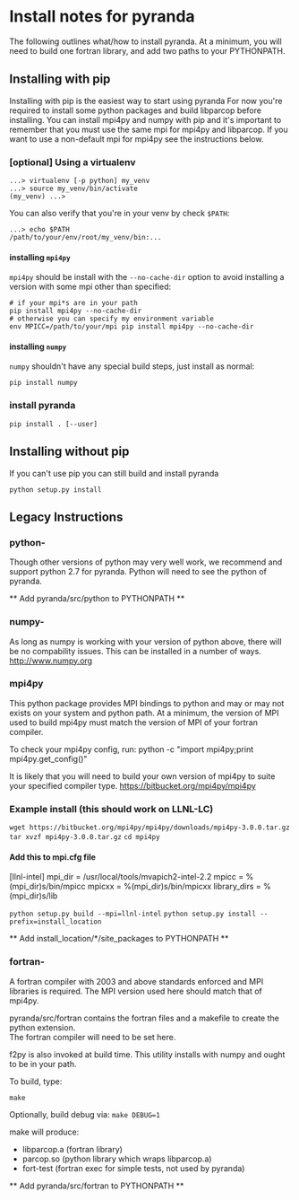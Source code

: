 # Install notes for pyranda

The following outlines what/how to install pyranda.  At a minimum, you will need to 
build one fortran library, and add two paths to your PYTHONPATH.

## Installing with pip

Installing with pip is the easiest way to start using pyranda
For now you're required to install some python packages and build libparcop
before installing. You can install mpi4py and numpy with pip and it's important
to remember that you must use the same mpi for mpi4py and libparcop. If you want
to use a non-default mpi for mpi4py see the instructions below.

### [optional] Using a virtualenv

```
...> virtualenv [-p python] my_venv
...> source my_venv/bin/activate
(my_venv) ...>
```

You can also verify that you're in your venv by check `$PATH`:

```
...> echo $PATH
/path/to/your/env/root/my_venv/bin:...
```

#### installing `mpi4py`
`mpi4py` should be install with the `--no-cache-dir` option to avoid installing a version
with some mpi other than specified:

```
# if your mpi*s are in your path
pip install mpi4py --no-cache-dir
# otherwise you can specify my environment variable
env MPICC=/path/to/your/mpi pip install mpi4py --no-cache-dir
```

#### installing `numpy`
`numpy` shouldn't have any special build steps, just install as normal:

```
pip install numpy
```

### install pyranda

```
pip install . [--user]
```

## Installing without pip

If you can't use pip you can still build and install pyranda

```
python setup.py install
```


## Legacy Instructions


### python-
Though other versions of python may very well work, we recommend and support
python 2.7 for pyranda.  Python will need to see the python of pyranda.

** Add pyranda/src/python to PYTHONPATH **

### numpy-
As long as numpy is working with your version of python above, there will be no
compability issues.  This can be installed in a number of ways. http://www.numpy.org

### mpi4py
This python package provides MPI bindings to python and may or may not exists on your system
and python path.  At a minimum, the version of MPI used to build mpi4py must match the version
of MPI of your fortran compiler.  

To check your mpi4py config, run:
python -c "import mpi4py;print mpi4py.get_config()"

It is likely that you will need to build your own version of mpi4py to suite your specified compiler
type.  https://bitbucket.org/mpi4py/mpi4py

### Example install (this should work on LLNL-LC)
`wget https://bitbucket.org/mpi4py/mpi4py/downloads/mpi4py-3.0.0.tar.gz`
`tar xvzf mpi4py-3.0.0.tar.gz`
`cd mpi4py`

#### Add this to mpi.cfg file
[llnl-intel]
mpi_dir              = /usr/local/tools/mvapich2-intel-2.2
mpicc                = %(mpi_dir)s/bin/mpicc
mpicxx               = %(mpi_dir)s/bin/mpicxx
library_dirs         = %(mpi_dir)s/lib


`python setup.py build --mpi=llnl-intel`
`python setup.py install --prefix=install_location`

** Add install_location/*/site_packages to PYTHONPATH **


### fortran-
A fortran compiler with 2003 and above standards enforced and MPI libraries is required.
The MPI version used here should match that of mpi4py.

pyranda/src/fortran contains the fortran files and a makefile to create the python extension.  
The fortran compiler will need to be set here.  

f2py is also invoked at build time.  This utility installs with numpy and ought to be in your path.

To build, type:

`make`

Optionally, build debug via:
`make DEBUG=1`

make will produce:
- libparcop.a (fortran library)
- parcop.so (python library which wraps libparcop.a)
- fort-test (fortran exec for simple tests, not used by pyranda)

** Add pyranda/src/fortran to PYTHONPATH **
